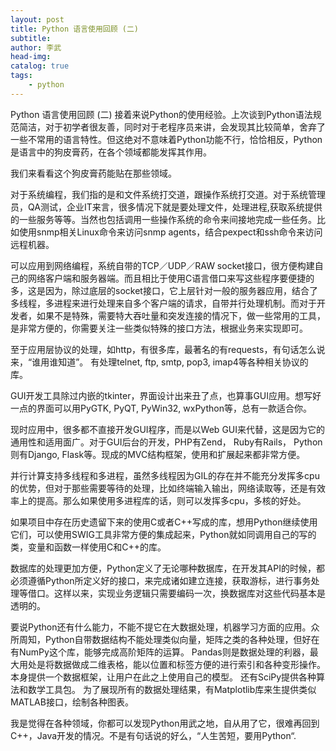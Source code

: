 ```yaml
---
layout: post
title: Python 语言使用回顾 (二)
subtitle: 
author: 李武
head-img: 
catalog: true
tags:
    - python
---
```


Python 语言使用回顾 (二)
接着来说Python的使用经验。上次谈到Python语法规范简洁，对于初学者很友善，同时对于老程序员来讲，会发现其比较简单，舍弃了一些不常用的语言特性。但这绝对不意味着Python功能不行，恰恰相反，Python是语言中的狗皮膏药，在各个领域都能发挥其作用。

我们来看看这个狗皮膏药能贴在那些领域。

对于系统编程，我们指的是和文件系统打交道，跟操作系统打交道。对于系统管理员，QA测试，企业IT来言，很多情况下就是要处理文件，处理进程,获取系统提供的一些服务等等。当然也包括调用一些操作系统的命令来间接地完成一些任务。比如使用snmp相关Linux命令来访问snmp agents，结合pexpect和ssh命令来访问远程机器。

可以应用到网络编程，系统自带的TCP／UDP／RAW socket接口，很方便构建自己的网络客户端和服务器端。而且相比于使用C语言借口来写这些程序要便捷的多，这是因为，除过底层的socket接口，它上层针对一般的服务器应用，结合了多线程，多进程来进行处理来自多个客户端的请求，自带并行处理机制。而对于开发者，如果不是特殊，需要特大吞吐量和突发连接的情况下，做一些常用的工具，是非常方便的，你需要关注一些类似特殊的接口方法，根据业务来实现即可。

至于应用层协议的处理，如http，有很多库，最著名的有requests，有句话怎么说来，“谁用谁知道”。 有处理telnet, ftp, smtp, pop3, imap4等各种相关协议的库。

GUI开发工具除过内嵌的tkinter，界面设计出来丑了点，也算事GUI应用。想写好一点的界面可以用PyGTK, PyQT, PyWin32, wxPython等，总有一款适合你。

现时应用中，很多都不直接开发GUI程序，而是以Web GUI来代替，这是因为它的通用性和适用面广。对于GUI后台的开发，PHP有Zend， Ruby有Rails， Python则有Django, Flask等。现成的MVC结构框架，使用和扩展起来都非常方便。

并行计算支持多线程和多进程，虽然多线程因为GIL的存在并不能充分发挥多cpu的优势，但对于那些需要等待的处理，比如终端输入输出，网络读取等，还是有效率上的提高。那么如果使用多进程库的话，则可以发挥多cpu，多核的好处。

如果项目中存在历史遗留下来的使用C或者C++写成的库，想用Python继续使用它们，可以使用SWIG工具非常方便的集成起来，Python就如同调用自己的写的类，变量和函数一样使用C和C++的库。

数据库的处理更加方便，Python定义了无论哪种数据库，在开发其API的时候，都必须遵循Python所定义好的接口，来完成诸如建立连接，获取游标，进行事务处理等借口。这样以来，实现业务逻辑只需要编码一次，换数据库对这些代码基本是透明的。

要说Python还有什么能力，不能不提它在大数据处理，机器学习方面的应用。众所周知，Python自带数据结构不能处理类似向量，矩阵之类的各种处理，但好在有NumPy这个库，能够完成高阶矩阵的运算。 Pandas则是数据处理的利器，最大用处是将数据做成二维表格，能以位置和标签方便的进行索引和各种变形操作。本身提供一个数据框架，让用户在此之上使用自己的模型。 还有SciPy提供各种算法和数学工具包。 为了展现所有的数据处理结果，有Matplotlib库来生提供类似MATLAB接口，绘制各种图表。

我是觉得在各种领域，你都可以发现Python用武之地，自从用了它，很难再回到C++，Java开发的情况。不是有句话说的好么，“人生苦短，要用Python“.
